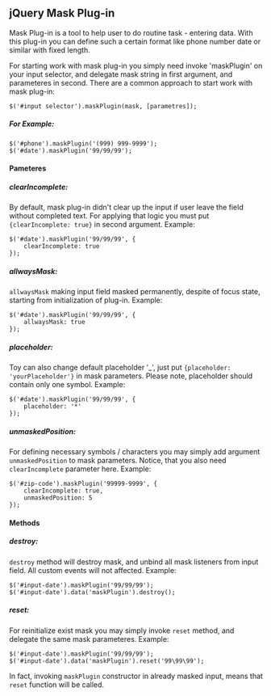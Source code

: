 <h2> jQuery Mask Plug-in </h2>

<p>Mask Plug-in is a tool to help user to do routine task - entering data. With this plug-in you can define such a certain format 
like phone number date or similar with fixed length.</p>

<p>For starting work with mask plug-in you simply need invoke 'maskPlugin' on your input selector, and delegate mask string in
first argument, and parameteres in second. There are a common approach to start work with mask plug-in:
<pre><code>$('#input selector').maskPlugin(mask, [parametres]);</code></pre>
</p>
<h5>For Example:</h5> 
<pre><code>$('#phone').maskPlugin('(999) 999-9999');
$('#date').maskPlugin('99/99/99');
</code></pre>
<h4>Pameteres</h4>

<h5>clearIncomplete:</h5>
<p>By default, mask plug-in didn't clear up the input if user leave the field without completed text. For applying that logic you 
must put <code>{clearIncomplete: true}</code> in second argument.
Example:</p>
<pre><code>$('#date').maskPlugin('99/99/99', {
	clearIncomplete: true
});</code></pre>


<h5>allwaysMask:</h5>
<p><code>allwaysMask</code> making input field masked permanently, despite of focus state, starting from initialization of plug-in.
Example:</p>
<pre><code>$('#date').maskPlugin('99/99/99', {
	allwaysMask: true
});</code></pre>
<h5>placeholder:</h5>
<p>Toy can also change default placeholder '_', just put <code>{placeholder: 'yourPlaceholder'}</code> in mask parameters. Please note, placeholder should contain only one symbol.
Example:</p>
<pre><code>$('#date').maskPlugin('99/99/99', {
	placeholder: '*'
});</code></pre>

<h5>unmaskedPosition:</h5>
<p>For defining necessary symbols / characters you may simply add  argument <code>unmaskedPosition</code> to mask parameters. Notice, that you also need <code>clearIncomplete</code> parameter here.
Example:</p>
<pre><code>$('#zip-code').maskPlugin('99999-9999', {
	clearIncomplete: true,
	unmaskedPosition: 5
});</code></pre>

<h4>Methods</h4>

<h5>destroy:</h5>
<p><code>destroy</code> method will destroy mask, and unbind all mask listeners from input field. All custom events will not affected.
Example:</p>
<pre><code>$('#input-date').maskPlugin('99/99/99');
$('#input-date').data('maskPlugin').destroy();</code></pre>

<h5>reset:</h5>
<p>For reinitialize exist mask you may simply invoke <code>reset</code> method, and delegate the same mask parameteres. 
Example:</p>
<pre><code>$('#input-date').maskPlugin('99/99/99');
$('#input-date').data('maskPlugin').reset('99\99\99');
</code></pre>
<p>In fact, invoking <code>maskPlugin</code> constructor in already masked input, means that <code>reset</code> function will be called.</p>